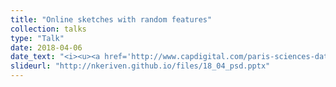 ```yaml
---
title: "Online sketches with random features"
collection: talks
type: "Talk"
date: 2018-04-06
date_text: "<i><u><a href='http://www.capdigital.com/paris-sciences-data/'>Paris Science and Data</a></u></i>, IPGG, Apr. 2018, Paris."
slideurl: "http://nkeriven.github.io/files/18_04_psd.pptx"
---
```

